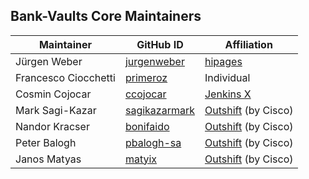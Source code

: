 ## Bank-Vaults Core Maintainers

| Maintainer | GitHub ID | Affiliation |
| ---------- | --------- | ----------- |
| Jürgen Weber | [jurgenweber](https://github.com/jurgenweber) | [hipages](https://hipagesgroup.com.au) |
| Francesco Ciocchetti | [primeroz](https://github.com/primeroz) | Individual |
| Cosmin Cojocar | [ccojocar](https://github.com/ccojocar) | [Jenkins X](https://jenkins-x.io) |
| Mark Sagi-Kazar  | [sagikazarmark](https://github.com/sagikazarmark) | [Outshift](https://outshift.com) (by Cisco) |
| Nandor Kracser  | [bonifaido](https://github.com/bonifaido) | [Outshift](https://outshift.com) (by Cisco) |
| Peter Balogh | [pbalogh-sa](https://github.com/pbalogh-sa) | [Outshift](https://outshift.com) (by Cisco) |
| Janos Matyas | [matyix](https://github.com/matyix) | [Outshift](https://outshift.com) (by Cisco) |
